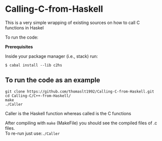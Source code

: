 # Calling-C-from-Haskell
This is a very simple wrapping of existing sources on how to call C functions in Haskel

To run the code:

<b>Prerequisites</b>

Inside your package manager (i.e., stack) run:

```
$ cabal install --lib c2hs
```

## To run the code as an example
``` 
git clone https://github.com/thomaslt1992/Calling-C-from-Haskell.git
cd Calling-C/C++-from-Haskell/
make 
./Caller
```

<p> Caller is the Haskell function whereas called is the C functions </p>

After compiling with ```make``` (MakeFile) you should see the compiled files of .c files. <br />
To re-run just use:```./Caller```

